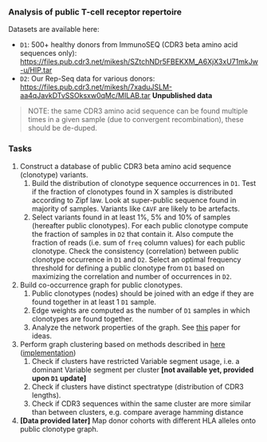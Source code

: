 ### Analysis of public T-cell receptor repertoire

Datasets are available here:

* ``D1``: 500+ healthy donors from ImmunoSEQ (CDR3 beta amino acid sequences only): https://files.pub.cdr3.net/mikesh/SZtchNDr5FBEKXM_A6XjX3xU71mkJw-u/HIP.tar
* ``D2``: Our Rep-Seq data for various donors: https://files.pub.cdr3.net/mikesh/7xaduJSLM-aa4qJavkDTvSSOksxw0qMc/MILAB.tar **Unpublished data**

> NOTE: the same CDR3 amino acid sequence can be found multiple times in a given sample (due to convergent recombination), these should be de-duped.

### Tasks

1. Construct a database of public CDR3 beta amino acid sequence (clonotype) variants.
   1. Build the distribution of clonotype sequence occurrences in ``D1``. Test if the fraction of clonotypes found in X samples is distributed according to Zipf law. Look at super-public sequence found in majority of samples. Variants like ``CAVF`` are likely to be artefacts.
   2. Select variants found in at least 1%, 5% and 10% of samples (hereafter public clonotypes). For each public clonotype compute the fraction of samples in ``D2`` that contain it. Also compute the fraction of reads (i.e. sum of ``freq`` column values) for each public clonotype. Check the consistency (correlation) between public clonotype occurrence in ``D1`` and ``D2``. Select an optimal frequency threshold for defining a public clonotype from ``D1`` based on maximizing the correlation and number of occurrences in ``D2``.
2. Build co-occurrence graph for public clonotypes.
   1. Public clonotypes (nodes) should be joined with an edge if they are found together in at least 1 ``D1`` sample. 
   2. Edge weights are computed as the number of ``D1`` samples in which clonotypes are found together.
   3. Analyze the network properties of the graph. See [this](https://biodatamining.biomedcentral.com/track/pdf/10.1186/1756-0381-4-10?site=biodatamining.biomedcentral.com) paper for ideas.
3. Perform graph clustering based on methods described in [here](http://www.leonidzhukov.net/hse/2015/networks/papers/GraphClustering_Schaeffer07.pdf) ([implementation](http://micans.org/mcl/))
    1. Check if clusters have restricted Variable segment usage, i.e. a dominant Variable segment per cluster **[not available yet, provided upon ``D1`` update]**
    2. Check if clusters have distinct spectratype (distribution of CDR3 lengths).
    3. Check if CDR3 sequences within the same cluster are more similar than between clusters, e.g. compare average hamming distance
4. **[Data provided later]** Map donor cohorts with different HLA alleles onto public clonotype graph.